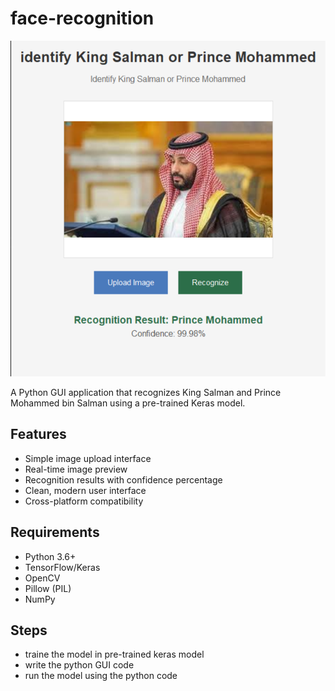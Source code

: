 # face-recognition
![faace_recognition](identify_project.png)


A Python GUI application that recognizes King Salman and Prince Mohammed bin Salman using a pre-trained Keras model.

## Features

- Simple image upload interface
- Real-time image preview
- Recognition results with confidence percentage
- Clean, modern user interface
- Cross-platform compatibility

## Requirements

- Python 3.6+
- TensorFlow/Keras
- OpenCV
- Pillow (PIL)
- NumPy

## Steps 
- traine the model in pre-trained keras model 
- write the python GUI code
- run the model using the python code 
